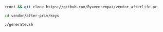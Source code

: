 ```bash
croot && git clone https://github.com/Ryxeensenpai/vendor_afterlife-priv_keys-gen.git vendor/after-priv/keys
```

```bash
cd vendor/after-priv/keys
```

```bash
./generate.sh
```
